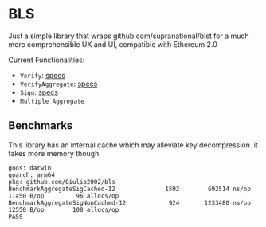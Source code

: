 # BLS

Just a simple library that wraps github.com/supranational/blst for a much more comprehensible UX and UI, compatible with Ethereum 2.0

Current Functionalities:

* `Verify`: [specs](https://github.com/ethereum/consensus-specs/blob/dev/specs/phase0/beacon-chain.md#bls-signatures)
* `VerifyAggregate`: [specs](https://github.com/ethereum/consensus-specs/blob/dev/specs/phase0/beacon-chain.md#bls-signatures)
* `Sign`: [specs](https://github.com/ethereum/consensus-specs/blob/dev/specs/phase0/beacon-chain.md#bls-signatures)
* `Multiple Aggregate`

## Benchmarks

This library has an internal cache which may alleviate key decompression. it takes more memory though.

```
goos: darwin
goarch: arm64
pkg: github.com/Giulio2002/bls
BenchmarkAggregateSigCached-12       	    1592	    692514 ns/op	   11450 B/op	      96 allocs/op
BenchmarkAggregateSigNonCached-12    	     924	   1233480 ns/op	   12550 B/op	     108 allocs/op
PASS
```

